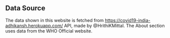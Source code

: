 ## Data Source

The data shown in this website is fetched from https://covid19-india-adhikansh.herokuapp.com/ API, made by @HrithiKMittal. 
The About section uses data from the WHO Official website.
